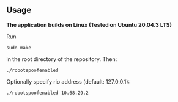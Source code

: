 ## Usage

**The application builds on Linux (Tested on Ubuntu 20.04.3 LTS)**

Run
```
sudo make
```
in the root directory of the repository. Then:
```
./robotspoofenabled
```
Optionally specify rio address (default: 127.0.0.1):
```
./robotspoofenabled 10.68.29.2
```